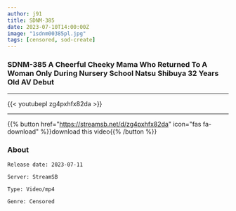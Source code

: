 ```yaml
---
author: j91
title: SDNM-385
date: 2023-07-10T14:00:00Z
image: "1sdnm00385pl.jpg"
tags: [censored, sod-create]
---
```


### SDNM-385 A Cheerful Cheeky Mama Who Returned To A Woman Only During Nursery School Natsu Shibuya 32 Years Old AV Debut
___

{{< youtubepl zg4pxhfx82da >}}
___

{{% button href="https://streamsb.net/d/zg4pxhfx82da" icon="fas fa-download" %}}download this video{{% /button %}}
### About

`Release date: 2023-07-11`

`Server: StreamSB`

`Type: Video/mp4`

`Genre:	Censored`
